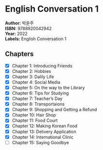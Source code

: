 # English Conversation 1
**Author:** 박윤주 <br/>
**ISBN:** 9788920042942 <br/>
**Year:** 2022 <br/>
**Labels:** English Conversation 1

## Chapters
- [x] Chapter 1: Introducing Friends
- [x] Chapter 2: Hobbies
- [x] Chapter 3: Dalily Life
- [x] Chapter 4: Social Media
- [x] Chapter 5: On the way to the Library
- [x] Chapter 6: Tips for Studying
- [x] Chapter 7: Teacher’s Day
- [x] Chapter 8: Transportaions
- [x] Chapter 9: Shopping and Getting a Refund
- [x] Chapter 10: Hair Shop
- [x] Chapter 11: Food Court
- [x] Chapter 12: Making Korean Food
- [x] Chapter 13: Delivery Application
- [x] Chapter 14: International Clinic
- [ ] Chapter 15: Saying Goodbye
